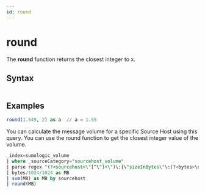 ```yaml
---
id: round
---
```


# round

The **round** function returns the closest integer to x.

## Syntax

```sql

```

## Examples

```sql
round(1.549, 2) as a  // a = 1.55
```

You can calculate the message volume for a specific Source Host using this query. You can use the round function to get the closest integer value of the volume.  

```sql
_index=sumologic_volume
| where _sourceCategory="sourcehost_volume"
| parse regex "(?<sourcehost>\"[^\"]+\")\:{\"sizeInBytes\"\:(?<bytes>\d+),\"count\"\:(?<count>\d+)\}" multi
| bytes/1024/1024 as MB
| sum(MB) as MB by sourcehost
| round(MB)
```

